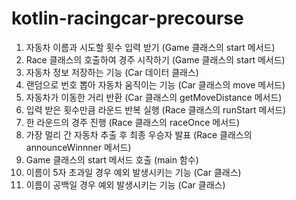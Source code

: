# kotlin-racingcar-precourse
1. 자동차 이름과 시도할 횟수 입력 받기 (Game 클래스의 start 메서드)
2. Race 클래스의 호출하여 경주 시작하기 (Game 클래스의 start 메서드)
3. 자동차 정보 저장하는 기능 (Car 데이터 클래스)
4. 랜덤으로 번호 뽑아 자동차 움직이는 기능 (Car 클래스의 move 메서드)
5. 자동차가 이동한 거리 반환 (Car 클래스의 getMoveDistance 메서드)
6. 입력 받은 횟수만큼 라운드 반복 실행 (Race 클래스의 runStart 메서드)
7. 한 라운드의 경주 진행 (Race 클래스의 raceOnce 메서드)
8. 가장 멀리 간 자동차 추출 후 최종 우승자 발표 (Race 클래스의 announceWinnner 메서드)
9. Game 클래스의 start 메서드 호출 (main 함수)
10. 이름이 5자 초과일 경우 예외 발생시키는 기능 (Car 클래스)
11. 이름이 공백일 경우 예외 발생시키는 기능 (Car 클래스)